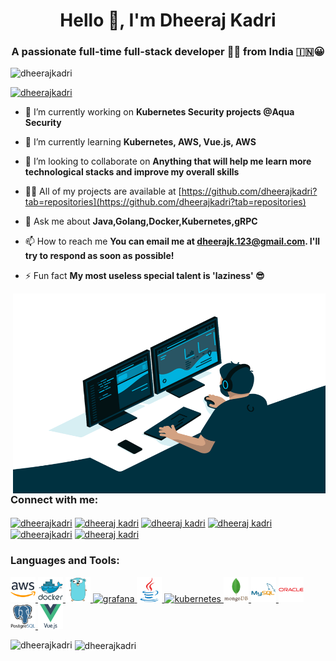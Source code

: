 <h1 align="center">Hello 👋, I'm Dheeraj Kadri</h1>
<h3 align="center">A passionate full-time full-stack developer 👨‍💻 from India 🇮🇳😀</h3>

<p align="left"> <img src="https://komarev.com/ghpvc/?username=dheerajkadri&label=Profile%20views&color=0e75b6&style=flat" alt="dheerajkadri" /> </p>

<p align="left"> <a href="https://github.com/ryo-ma/github-profile-trophy"><img src="https://github-profile-trophy.vercel.app/?username=dheerajkadri" alt="dheerajkadri" /></a> </p>

- 🔭 I’m currently working on **Kubernetes Security projects @Aqua Security**

- 🌱 I’m currently learning **Kubernetes, AWS, Vue.js, AWS**

- 👯 I’m looking to collaborate on **Anything that will help me learn more technological stacks and improve my overall skills**

- 👨‍💻 All of my projects are available at [https://github.com/dheerajkadri?tab=repositories](https://github.com/dheerajkadri?tab=repositories)

- 💬 Ask me about **Java,Golang,Docker,Kubernetes,gRPC**

- 📫 How to reach me **You can email me at dheerajk.123@gmail.com. I'll try to respond as soon as possible!**

- ⚡ Fun fact **My most useless special talent is 'laziness' 😎**
<div>
  <img align="right" alt="GIF" src="https://github.com/dheerajkadri/dheerajkadri/blob/master/code.gif?raw=true" width="500" height="320" />
</div>
<h3 align="left">Connect with me:</h3>
<p align="left">
<a href="https://twitter.com/dheerajkadri" target="blank"><img align="center" src="https://raw.githubusercontent.com/rahuldkjain/github-profile-readme-generator/master/src/images/icons/Social/twitter.svg" alt="dheerajkadri" height="30" width="40" /></a>
<a href="https://linkedin.com/in/dheeraj kadri" target="blank"><img align="center" src="https://raw.githubusercontent.com/rahuldkjain/github-profile-readme-generator/master/src/images/icons/Social/linked-in-alt.svg" alt="dheeraj kadri" height="30" width="40" /></a>
<a href="https://stackoverflow.com/users/dheeraj kadri" target="blank"><img align="center" src="https://raw.githubusercontent.com/rahuldkjain/github-profile-readme-generator/master/src/images/icons/Social/stack-overflow.svg" alt="dheeraj kadri" height="30" width="40" /></a>
<a href="https://fb.com/dheeraj kadri" target="blank"><img align="center" src="https://raw.githubusercontent.com/rahuldkjain/github-profile-readme-generator/master/src/images/icons/Social/facebook.svg" alt="dheeraj kadri" height="30" width="40" /></a>
<a href="https://instagram.com/dheerajkadri" target="blank"><img align="center" src="https://raw.githubusercontent.com/rahuldkjain/github-profile-readme-generator/master/src/images/icons/Social/instagram.svg" alt="dheerajkadri" height="30" width="40" /></a>
<a href="https://auth.geeksforgeeks.org/user/dheeraj kadri" target="blank"><img align="center" src="https://raw.githubusercontent.com/rahuldkjain/github-profile-readme-generator/master/src/images/icons/Social/geeks-for-geeks.svg" alt="dheeraj kadri" height="30" width="40" /></a>
</p>

<h3 align="left">Languages and Tools:</h3>
<p align="left"> <a href="https://aws.amazon.com" target="_blank" rel="noreferrer"> <img src="https://raw.githubusercontent.com/devicons/devicon/master/icons/amazonwebservices/amazonwebservices-original-wordmark.svg" alt="aws" width="40" height="40"/> </a> <a href="https://www.docker.com/" target="_blank" rel="noreferrer"> <img src="https://raw.githubusercontent.com/devicons/devicon/master/icons/docker/docker-original-wordmark.svg" alt="docker" width="40" height="40"/> </a> <a href="https://golang.org" target="_blank" rel="noreferrer"> <img src="https://raw.githubusercontent.com/devicons/devicon/master/icons/go/go-original.svg" alt="go" width="40" height="40"/> </a> <a href="https://grafana.com" target="_blank" rel="noreferrer"> <img src="https://www.vectorlogo.zone/logos/grafana/grafana-icon.svg" alt="grafana" width="40" height="40"/> </a> <a href="https://www.java.com" target="_blank" rel="noreferrer"> <img src="https://raw.githubusercontent.com/devicons/devicon/master/icons/java/java-original.svg" alt="java" width="40" height="40"/> </a> <a href="https://kubernetes.io" target="_blank" rel="noreferrer"> <img src="https://www.vectorlogo.zone/logos/kubernetes/kubernetes-icon.svg" alt="kubernetes" width="40" height="40"/> </a> <a href="https://www.mongodb.com/" target="_blank" rel="noreferrer"> <img src="https://raw.githubusercontent.com/devicons/devicon/master/icons/mongodb/mongodb-original-wordmark.svg" alt="mongodb" width="40" height="40"/> </a> <a href="https://www.mysql.com/" target="_blank" rel="noreferrer"> <img src="https://raw.githubusercontent.com/devicons/devicon/master/icons/mysql/mysql-original-wordmark.svg" alt="mysql" width="40" height="40"/> </a> <a href="https://www.oracle.com/" target="_blank" rel="noreferrer"> <img src="https://raw.githubusercontent.com/devicons/devicon/master/icons/oracle/oracle-original.svg" alt="oracle" width="40" height="40"/> </a> <a href="https://www.postgresql.org" target="_blank" rel="noreferrer"> <img src="https://raw.githubusercontent.com/devicons/devicon/master/icons/postgresql/postgresql-original-wordmark.svg" alt="postgresql" width="40" height="40"/> </a> <a href="https://vuejs.org/" target="_blank" rel="noreferrer"> <img src="https://raw.githubusercontent.com/devicons/devicon/master/icons/vuejs/vuejs-original-wordmark.svg" alt="vuejs" width="40" height="40"/> </a> </p>

<p><img align="left" src="https://github-readme-stats.vercel.app/api/top-langs?username=dheerajkadri&show_icons=true&locale=en&layout=compact" alt="dheerajkadri" /></p>

<p>&nbsp;<img align="center" src="https://github-readme-stats.vercel.app/api?username=dheerajkadri&show_icons=true&locale=en" alt="dheerajkadri" /></p>


